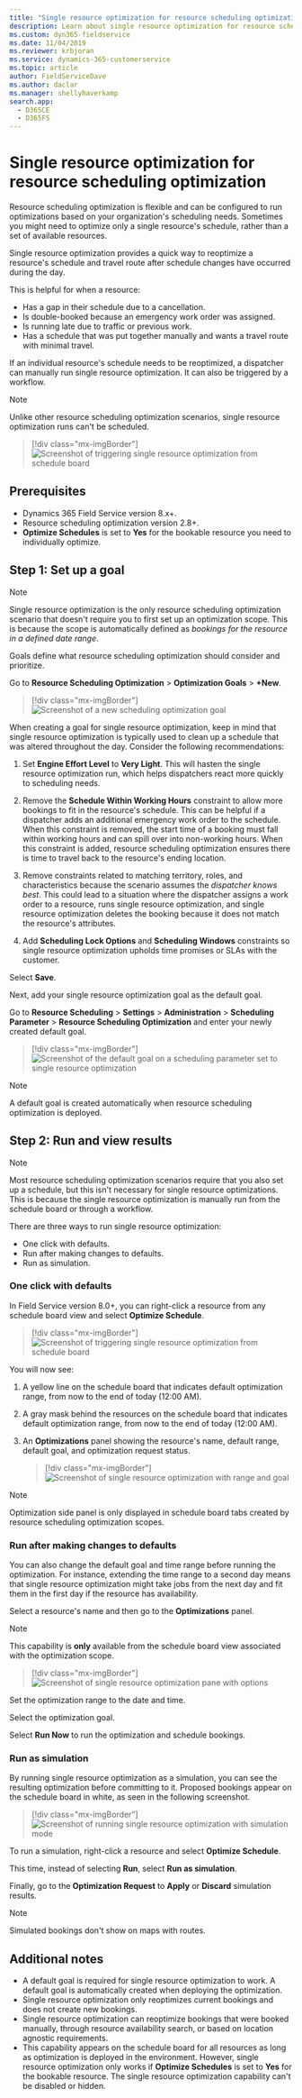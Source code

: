 ```yaml
---
title: "Single resource optimization for resource scheduling optimization | MicrosoftDocs"
description: Learn about single resource optimization for resource scheduling optimization in Dynamics 365 Field Service
ms.custom: dyn365-fieldservice
ms.date: 11/04/2019
ms.reviewer: krbjoran
ms.service: dynamics-365-customerservice
ms.topic: article 
author: FieldServiceDave
ms.author: daclar
ms.manager: shellyhaverkamp
search.app: 
  - D365CE
  - D365FS
--- 
```


# Single resource optimization for resource scheduling optimization


Resource scheduling optimization is flexible and can be configured to run optimizations based on your organization's scheduling needs. Sometimes you might need to optimize only a single resource's schedule, rather than a set of available resources.

Single resource optimization provides a quick way to reoptimize a resource's schedule and travel route after schedule changes have occurred during the day. 

This is helpful for when a resource:

- Has a gap in their schedule due to a cancellation.
- Is double-booked because an emergency work order was assigned.
- Is running late due to traffic or previous work.
- Has a schedule that was put together manually and wants a travel route with minimal travel.

If an individual resource's schedule needs to be reoptimized, a dispatcher can manually run single resource optimization. It can also be triggered by a workflow. 

> [!Note]
> Unlike other resource scheduling optimization scenarios, single resource optimization runs can't be scheduled.


> [!div class="mx-imgBorder"]
> ![Screenshot of triggering single resource optimization from schedule board](media/rso-single-resource-1.png)


## Prerequisites

- Dynamics 365 Field Service version 8.x+.
- Resource scheduling optimization version 2.8+.
- **Optimize Schedules** is set to **Yes** for the bookable resource you need to individually optimize.

## Step 1: Set up a goal

> [!Note]
> Single resource optimization is the only resource scheduling optimization scenario that doesn't require you to first set up an optimization scope. This is because the scope is automatically defined as *bookings for the resource in a defined date range*.
 
Goals define what resource scheduling optimization should consider and prioritize.

Go to **Resource Scheduling Optimization** > **Optimization Goals** > **+New**.

> [!div class="mx-imgBorder"]
> ![Screenshot of a new scheduling optimization goal](./media/rso-sro-goal.png)

When creating a goal for single resource optimization, keep in mind that single resource optimization is typically used to clean up a schedule that was altered throughout the day. Consider the following recommendations:

1. Set **Engine Effort Level** to **Very Light**. This will hasten the single resource optimization run, which helps dispatchers react more quickly to scheduling needs.

2. Remove the **Schedule Within Working Hours** constraint to allow more bookings to fit in the resource's schedule. This can be helpful if a  dispatcher adds an additional emergency work order to the schedule. When this constraint is removed, the start time of a booking must fall within working hours and can spill over into non-working hours. When this constraint is added, resource scheduling optimization ensures there is time to travel back to the resource's ending location.

3. Remove constraints related to matching territory, roles, and characteristics because the scenario assumes the *dispatcher knows best*. This could lead to a situation where the dispatcher assigns a work order to a resource, runs single resource optimization, and single resource optimization deletes the booking because it does not match the resource's attributes. 

4. Add **Scheduling Lock Options** and **Scheduling Windows** constraints so single resource optimization upholds time promises or SLAs with the customer.

Select **Save**.

Next, add your single resource optimization goal as the default goal.

Go to **Resource Scheduling** > **Settings** > **Administration** > **Scheduling Parameter** > **Resource Scheduling Optimization** and enter your newly created default goal. 

> [!div class="mx-imgBorder"]
> ![Screenshot of the default goal on a scheduling parameter set to single resource optimization](./media/rso-sro-default-goal.png)

> [!Note]
> A default goal is created automatically when resource scheduling optimization is deployed.

## Step 2: Run and view results

> [!Note]
> Most resource scheduling optimization scenarios require that you also set up a schedule, but this isn't necessary for single resource optimizations. This is because the single resource optimization is manually run from the schedule board or through a workflow.

There are three ways to run single resource optimization:

- One click with defaults.
- Run after making changes to defaults.
- Run as simulation.

### One click with defaults

In Field Service version 8.0+, you can right-click a resource from any schedule board view and select **Optimize Schedule**.

> [!div class="mx-imgBorder"]
> ![Screenshot of triggering single resource optimization from schedule board](media/rso-single-resource-2.png)


You will now see:

1. A yellow line on the schedule board that indicates default optimization range, from now to the end of today (12:00 AM).
2. A gray mask behind the resources on the schedule board that indicates default optimization range, from now to the end of today (12:00 AM).
3. An **Optimizations** panel showing the resource's name, default range, default goal, and optimization request status. 

   > [!div class="mx-imgBorder"]
   > ![Screenshot of single resource optimization with range and goal](media/rso-single-resource-3.png) 


> [!Note]
> Optimization side panel is only displayed in schedule board tabs created by resource scheduling optimization scopes.

   
### Run after making changes to defaults

You can also change the default goal and time range before running the optimization. For instance, extending the time range to a second day means that single resource optimization might take jobs from the next day and fit them in the first day if the resource has availability. 

Select a resource's name and then go to the **Optimizations** panel.

> [!Note]
> This capability is **only** available from the schedule board view associated with the optimization scope.

> [!div class="mx-imgBorder"]
> ![Screenshot of single resource optimization pane with options](media/rso-single-resource-4.png)


Set the optimization range to the date and time.

Select the optimization goal.

Select **Run Now** to run the optimization and schedule bookings.

  
### Run as simulation 

By running single resource optimization as a simulation, you can see the resulting optimization before committing to it. Proposed bookings appear on the schedule board in white, as seen in the following screenshot.

> [!div class="mx-imgBorder"]
> ![Screenshot of running single resource optimization with simulation mode](media/rso-single-resource-5.png)

To run a simulation, right-click a resource and select **Optimize Schedule**. 

This time, instead of selecting **Run**, select **Run as simulation**.

Finally, go to the **Optimization Request** to **Apply** or **Discard** simulation results.

> [!Note]
> Simulated bookings don't show on maps with routes.

## Additional notes

- A default goal is required for single resource optimization to work. A default goal is automatically created when deploying the optimization.
- Single resource optimization only reoptimizes current bookings and does not create new bookings.
- Single resource optimization can reoptimize bookings that were booked manually, through resource availability search, or based on location agnostic requirements.
- This capability appears on the schedule board for all resources as long as optimization is deployed in the environment. However, single resource optimization only works if **Optimize Schedules** is set to **Yes** for the bookable resource. The single resource optimization capability can't be disabled or hidden.


